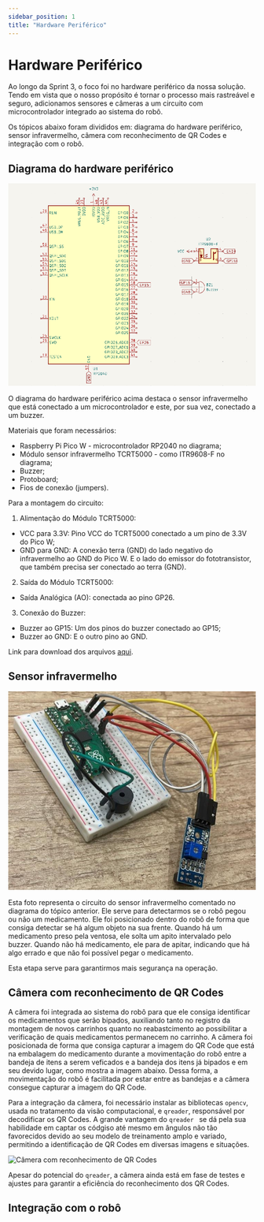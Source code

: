 ```yaml
---
sidebar_position: 1
title: "Hardware Periférico"
---
```


# Hardware Periférico

Ao longo da Sprint 3, o foco foi no hardware periférico da nossa solução. Tendo em vista que o nosso propósito é tornar o processo mais rastreável e seguro, adicionamos sensores e câmeras a um circuito com microcontrolador integrado ao sistema do robô.

Os tópicos abaixo foram divididos em: diagrama do hardware periférico, sensor infravermelho, câmera com reconhecimento de QR Codes e integração com o robô.

## Diagrama do hardware periférico

![Diagrama do Hardware Periférico](../../static/img/diagrama_periferico.png)

O diagrama do hardware periférico acima destaca o sensor infravermelho que está conectado a um microcontrolador e este, por sua vez, conectado a um buzzer. 

Materiais que foram necessários: 
* Raspberry Pi Pico W - microcontrolador RP2040 no diagrama;
* Módulo sensor infravermelho TCRT5000 - como ITR9608-F no diagrama;
* Buzzer;
* Protoboard;
* Fios de conexão (jumpers).

Para a montagem do circuito:
1. Alimentação do Módulo TCRT5000:
* VCC para 3.3V: Pino VCC do TCRT5000 conectado a um pino de 3.3V do Pico W;
* GND para GND: A conexão terra (GND) do lado negativo do infravermelho ao GND do Pico W. E o lado do emissor do fototransistor, que também precisa ser conectado ao terra (GND).

2. Saída do Módulo TCRT5000:
* Saída Analógica (AO): conectada ao pino GP26.

3. Conexão do Buzzer:
* Buzzer ao GP15: Um dos pinos do buzzer conectado ao GP15;
* Buzzer ao GND: E o outro pino ao GND.

Link para download dos arquivos [aqui](https://drive.google.com/drive/folders/1KePuMLv8DWsRA4y9oFspp2WJk1aRgLx7?usp=sharing). 

## Sensor infravermelho

![Sensor infravermelho](../../static/img/sensor_infravermelho.jpeg)

Esta foto representa o circuito do sensor infravermelho comentado no diagrama do tópico anterior. Ele serve para detectarmos se o robô pegou ou não um medicamento. Ele foi posicionado dentro do robô de forma que consiga detectar se há algum objeto na sua frente. Quando há um medicamento preso pela ventosa, ele solta um apito intervalado pelo buzzer. Quando não há medicamento, ele para de apitar, indicando que há algo errado e que não foi possível pegar o medicamento. 

Esta etapa serve para garantirmos mais segurança na operação.

## Câmera com reconhecimento de QR Codes

A câmera foi integrada ao sistema do robô para que ele consiga identificar os medicamentos que serão bipados, auxiliando tanto no registro da montagem de novos carrinhos quanto no reabastcimento ao possibilitar a verificação de quais medicamentos permanecem no carrinho. A câmera foi posicionada de forma que consiga capturar a imagem do QR Code que está na embalagem do medicamento durante a movimentação do robô entre a bandeja de itens a serem veficados e a bandeja dos itens já bipados e em seu devido lugar, como mostra a imagem abaixo. Dessa forma, a movimentação do robô é facilitada por estar entre as bandejas e a câmera consegue capturar a imagem do QR Code.

Para a integração da câmera, foi necessário instalar as bibliotecas `opencv`, usada no tratamento da visão computacional, e `qreader`, responsável por decodificar os QR Codes. A grande vantagem do `qreader ` se dá pela sua habilidade em captar os códgiso até mesmo em ângulos não tão favorecidos devido ao seu modelo de treinamento amplo e variado, permitindo a identificação de QR Codes em diversas imagens e situações. 

![Câmera com reconhecimento de QR Codes](../../static/img/camera_qr_code.jpeg)

Apesar do potencial do `qreader`, a câmera ainda está em fase de testes e ajustes para garantir a eficiência do reconhecimento dos QR Codes.

## Integração com o robô
